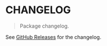 # CHANGELOG

> Package changelog.

See [GitHub Releases](https://github.com/stdlib-js/fs-resolve-parent-path-by/releases) for the changelog.